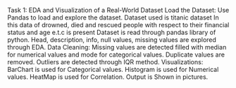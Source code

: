 Task 1: EDA and Visualization of a Real-World Dataset
Load the Dataset: Use Pandas to load and explore the dataset.
          Dataset used is titanic dataset 
          In this data of drowned, died and rescued people with respect to their financial status and age e.t.c is present
    Dataset is read through pandas library of python.
    Head, description, info, null values, missing values are explored through EDA.
Data Cleaning:
        Missing values are detected filled with median for numerical values and mode for categorical values.
        Duplicate values are removed.
        Outliers are detected through IQR method.
Visualizations:
        BarChart is used for Categorical values.
        Histogram is used for Numerical values.
        HeatMap is used for Correlation.
Output is Shown in pictures.
